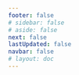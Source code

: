 ```yaml
---
footer: false
# sidebar: false
# aside: false
next: false
lastUpdated: false
navbar: false
# layout: doc
---
```


<script setup>
const chatPrompts = [
  // வணிக சேவைகள் (முதல் தொகுதி)
  { id: "1", text: "UAE-இல் நிறுவன பதிவு", category: "business" },
  { id: "2", text: "Mainland நிறுவன அமைப்பு", category: "business" },
  { id: "3", text: "Free zone நிறுவன பதிவு", category: "business" },
  { id: "4", text: "Offshore நிறுவன உருவாக்கம்", category: "business" },
  { id: "5", text: "UAE freelance visa", category: "business" },
  { id: "6", text: "Dubai business license", category: "business" },
  { id: "7", text: "UAE வர்த்தக உரிமத் தேவைகள்", category: "business" },
  { id: "23", text: "UAE வணிக அமைப்பு", category: "business" },
  { id: "24", text: "Dubai free zones", category: "business" },
  { id: "25", text: "UAE நிறுவன பதிவு", category: "business" },
  { id: "26", text: "UAE freelance visa", category: "business" },
  
  // விசா மற்றும் குடியேற்றம்
  { id: "8", text: "UAE Golden Visa விண்ணப்பம்", category: "visa" },
  { id: "9", text: "UAE வேலை விசா", category: "visa" },
  { id: "10", text: "UAE-இல் குடும்ப விசா ஸ்பான்சர்ஷிப்", category: "visa" },
  { id: "11", text: "விசா மருத்துவ பரிசோதனை தேவைகள்", category: "visa" },
  { id: "12", text: "UAE குடியிருப்பு விசா செயல்முறை", category: "visa" },
  { id: "27", text: "UAE விசா தேவைகள்", category: "visa" },
  
  // சட்ட மற்றும் ஆவணங்கள்
  { id: "13", text: "Emirates ID விண்ணப்பம்", category: "legal" },
  { id: "14", text: "UAE ஆவண சான்றளிப்பு", category: "legal" },
  { id: "15", text: "UAE-இல் அதிகார பத்திரம்", category: "legal" },
  { id: "16", text: "UAE வணிக ஒப்பந்த மதிப்பாய்வு", category: "legal" },
  { id: "40", text: "Emirates ID புதுப்பித்தல்", category: "legal" },
  
  // நிதி சேவைகள்
  { id: "17", text: "UAE கார்ப்பரேட் வங்கி கணக்கு", category: "finance" },
  { id: "18", text: "UAE வரி பதிவு (VAT)", category: "finance" },
  { id: "19", text: "UAE-இல் கணக்கியல் சேவைகள்", category: "finance" },
  { id: "20", text: "UAE Economic Substance Regulations", category: "finance" },
  { id: "41", text: "UAE வங்கி சேவைகள்", category: "finance" },
  
  // அசையாச் சொத்து மற்றும் சேவைகள்
  { id: "21", text: "UAE சொத்து முதலீடு", category: "property" },
  { id: "22", text: "Dubai அலுவலக இட வாடகை", category: "property" },

  // சுகாதாரம்
  { id: "47", text: "UAE சுகாதார காப்பீடு", category: "healthcare" },
  { id: "48", text: "துபாயில் சிறந்த மருத்துவமனைகள்", category: "healthcare" },
  { id: "49", text: "UAE மருத்துவ பரிசோதனை", category: "healthcare" },
  
  // சுற்றுலா மற்றும் பொழுதுபோக்கு
  { id: "28", text: "துபாய் சுற்றுலா தலங்கள்", category: "travel" },
  { id: "29", text: "Expo City Dubai", category: "attractions" },
  { id: "30", text: "Dubai Frame நுழைவுச்சீட்டுகள்", category: "attractions" },
  { id: "31", text: "Burj Khalifa நுழைவுச்சீட்டுகள்", category: "attractions" },
  { id: "32", text: "Museum of the Future", category: "attractions" },
  { id: "33", text: "Abu Dhabi Louvre", category: "attractions" },
  { id: "34", text: "Ferrari World Abu Dhabi", category: "attractions" },
  { id: "35", text: "Dubai Mall ஷாப்பிங்", category: "shopping" },
]
</script>

<AIChat :prompts="chatPrompts" />
